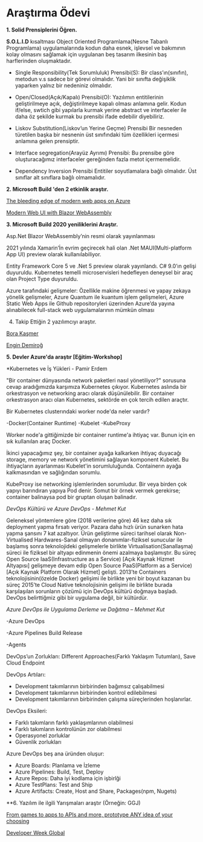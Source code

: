 # Araştırma Ödevi

**1. Solid Prensiplerini Öğren.**

**S.O.L.I.D** kısaltması Object Oriented Programlama(Nesne Tabanlı Programlama) uygulamalarında kodun daha esnek, işlevsel ve bakımının kolay olmasını sağlamak için uygulanan beş tasarım ilkesinin baş harflerinden oluşmaktadır.

- Single Responsibility(Tek Sorumluluk) Prensibi(S):
Bir class’ın(sınıfın), metodun v.s sadece bir görevi olmalıdır. Yani bir sınıfta değişiklik yaparken yalnız bir nedeniniz olmalıdır.

- Open/Closed(Açık/Kapalı) Prensibi(O):
Yazılımın entitilerinin geliştirilmeye açık, değiştirilmeye kapalı olması anlamına gelir. Kodun if/else, swtich gibi yapılarla kurmak yerine abstract ve interfaceler ile daha öz şekilde kurmak bu prensibi ifade edebilir diyebiliriz.  

- Liskov Substitution(Liskov’un Yerine Geçme) Prensibi
Bir nesneden türetilen başka bir nesnenin üst sınıfındaki tüm özellikleri içermesi anlamına gelen prensiptir.

- Interface segregation(Arayüz Ayrımı) Prensibi:
Bu prensibe göre oluşturacağımız interfaceler gereğinden fazla metot içermemelidir. 

- Dependency Inversion Prensibi
Entitiler soyutlamalara bağlı olmalıdır. Üst sınıflar alt sınıflara bağlı olmamalıdır.

**2. Microsoft Build 'den 2 etkinlik araştır.**

[The bleeding edge of modern web apps on Azure](https://mybuild.microsoft.com/sessions/6769011f-744e-4c36-84a2-49b715be0c80?source=sessions)

[Modern Web UI with Blazor WebAssembly](https://mybuild.microsoft.com/sessions/7e6c0b6e-36b9-4b9b-a409-a0960f67531f?source=sessions) 

**3. Microsoft Build 2020 yeniliklerini Araştır.**

Asp.Net Blazor WebAssembly’nin resmi olarak yayınlanması

2021 yılında Xamarin’İn evrim geçirecek hali olan .Net MAUI(Multi-platform App UI) preview olarak kullanılabiliyor.

Entity Framework Core 5 ve .Net 5 preview olarak yayınlandı. C# 9.0’ın gelişi duyuruldu. Kubernetes temelli microservisleri hedefleyen deneysel bir araç olan Project Type duyuruldu.

Azure tarafındaki gelişmeler: Özellikle makine öğrenmesi ve yapay zekaya yönelik gelişmeler, Azure Quantum ile kuantum işlem gelişmeleri, Azure Static Web Apps ile Github repositoryleri üzerinden Azure’da yayına alınabilecek full-stack web uygulamalarının mümkün olması

4. Takip Ettiğin 2 yazılımcıyı araştır.

[Bora Kaşmer](http://www.borakasmer.com/) 

[Engin Demiroğ](https://github.com/engindemirog)

**5. Devler Azure'da araştır [Eğitim-Workshop]**

  *Kubernetes ve İş Yükleri - Pamir Erdem
  
  "Bir container dünyasında network paketleri nasıl yönetiliyor?" sorusuna cevap aradığımızda karşımıza Kubernetes çıkıyor.
  Kubernetes aslında bir orkestrasyon ve networking aracı olarak düşünülebilir. Bir container orkestrasyon aracı olan Kubernetes,
  sektörde en çok tercih edilen araçtır. 
  
  Bir Kubernetes clusterındaki worker node'da neler vardır? 
  
  -Docker(Container Runtime)
  -Kubelet
  -KubeProxy
  
  Worker node'a gittiğimizde bir container runtime'a ihtiyaç var. Bunun için en sık kullanılan araç Docker.
  
  İkinci yapacağımız şey, bir container ayağa kalkarken ihtiyaç duyacağı storage, memory ve network yönetimini sağlayan komponent  Kubelet. Bu ihtiyaçların ayarlanması Kubelet'in sorumluluğunda. Containerın ayağa kalkmasından ve sağlığından sorumlu.
  
  KubeProxy ise networking işlemlerinden sorumludur.
Bir veya birden çok yapıyı barındıran yapıya Pod denir. Somut bir örnek vermek gerekirse; container balinaysa pod bir gruptan oluşan balinadır.  
  
  *DevOps Kültürü ve Azure DevOps - Mehmet Kut*
  
Geleneksel yöntemlere göre (2018 verilerine göre) 46 kez daha sık deployment yapma fırsatı veriyor. Pazara daha hızlı ürün sunarken hata yapma şansını 7 kat azaltıyor.
Ürün geliştirme süreci tarihsel olarak Non-Virtualised Hardwares-Sanal olmayan donanımlar-fiziksel sunucular ile başlamış sonra teknolojideki gelişmelerle birlikte Virtualisation(Sanallaşma) süreci ile fiziksel bir altyapı edinmenin önemi azalmaya başlamıştır. Bu süreç Open Source IaaS(Infrastructure as a Service) [Açık Kaynak Hizmet Altyapısı] gelişmeye devam edip Open Source PaaS(Platform as a Service) [Açık Kaynak Platform Olarak Hizmet] gelişti. 2013’te Containers teknolojisinin(özelde Docker) gelişimi ile birlikte yeni bir boyut kazanan bu süreç 2015’te Cloud Native teknolojisinin gelişimi ile birlikte burada karşılaşılan sorunların çözümü için DevOps kültürü doğmaya başladı. DevOps belirttiğmiz gibi bir uygulama değil, bir kültürdür. 

*Azure DevOps ile Uygulama Derleme ve Dağıtma – Mehmet Kut*

-Azure DevOps

-Azure Pipelines
  Build
  Release

-Agents

DevOps’un Zorlukları: Different Approaches(Farklı Yaklaşım Tutumları), Save Cloud Endpoint

DevOps Artıları:
-	Development takımlarının birbirinden bağımsız çalışabilmesi
-	Development takımlarının birbirinden kontrol edilebilmesi
-	Development takımlarının birbirinden çalışma süreçlerinden hoşlanırlar.

DevOps Eksileri:
-	Farklı takımların farklı yaklaşımlarının olabilmesi
-	Farklı takımların kontrolünün zor olabilmesi
-	Operasyonel zorluklar
-	Güvenlik zorlukları

Azure DevOps beş ana üründen oluşur:
-	Azure Boards: Planlama ve İzleme
-	Azure Pipelines: Build, Test, Deploy
-	Azure Repos: Daha iyi kodlama için işbirlği
-	Azure TestPlans: Test and Ship
-	Azure Artifacts: Create, Host and Share, Packages(npm, Nugets)

**6. Yazılım ile ilgili Yarışmaları araştır (Örneğin: GGJ)

[From games to apps to APIs and more, prototype ANY idea of your choosing](https://global-dev-challenge.devpost.com/?ref_content=default&ref_feature=challenge&ref_medium=discover)

[Developer Week Global](https://developerweek-global-2020.devpost.com/?ref_content=default&ref_feature=challenge&ref_medium=discover)
